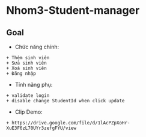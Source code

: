 # Nhom3-Student-manager

## Goal

- Chức năng chính:

```
+ Thêm sinh viên
+ Sửa sinh viên
+ Xoá sinh viên
+ Đăng nhập
```

- Tính năng phụ:

```
+ validate login
+ disable change StudentId when click update
```

- Clip Demo:

```
+ https://drive.google.com/file/d/1lAcPZpXoHr-XuE3F6zL70UYr3zefgFYU/view
```
